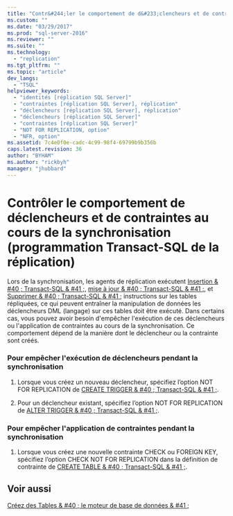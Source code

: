 ```yaml
---
title: "Contr&#244;ler le comportement de d&#233;clencheurs et de contraintes au cours de la synchronisation (programmation Transact-SQL de la r&#233;plication) | Microsoft Docs"
ms.custom: ""
ms.date: "03/29/2017"
ms.prod: "sql-server-2016"
ms.reviewer: ""
ms.suite: ""
ms.technology: 
  - "replication"
ms.tgt_pltfrm: ""
ms.topic: "article"
dev_langs: 
  - "TSQL"
helpviewer_keywords: 
  - "identités [réplication SQL Server]"
  - "contraintes [réplication SQL Server], réplication"
  - "déclencheurs [réplication SQL Server], réplication"
  - "déclencheurs [réplication SQL Server]"
  - "contraintes [réplication SQL Server]"
  - "NOT FOR REPLICATION, option"
  - "NFR, option"
ms.assetid: 7c4e0f0e-cadc-4c99-98f4-69799b9b356b
caps.latest.revision: 36
author: "BYHAM"
ms.author: "rickbyh"
manager: "jhubbard"
---
```

# Contr&#244;ler le comportement de d&#233;clencheurs et de contraintes au cours de la synchronisation (programmation Transact-SQL de la r&#233;plication)
  Lors de la synchronisation, les agents de réplication exécutent [Insertion & #40 ; Transact-SQL & #41 ;](../../t-sql/statements/insert-transact-sql.md), [mise à jour & #40 ; Transact-SQL & #41 ;](../../t-sql/queries/update-transact-sql.md), et [Supprimer & #40 ; Transact-SQL & #41 ;](../../t-sql/statements/delete-transact-sql.md) instructions sur les tables répliquées, ce qui peuvent entraîner la manipulation de données les déclencheurs DML (langage) sur ces tables doit être exécuté. Dans certains cas, vous pouvez avoir besoin d'empêcher l'exécution de ces déclencheurs ou l'application de contraintes au cours de la synchronisation. Ce comportement dépend de la manière dont le déclencheur ou la contrainte sont créés.  
  
### Pour empêcher l'exécution de déclencheurs pendant la synchronisation  
  
1.  Lorsque vous créez un nouveau déclencheur, spécifiez l’option NOT FOR REPLICATION de [CREATE TRIGGER & #40 ; Transact-SQL & #41 ;](../../t-sql/statements/create-trigger-transact-sql.md).  
  
2.  Pour un déclencheur existant, spécifiez l’option NOT FOR REPLICATION de [ALTER TRIGGER & #40 ; Transact-SQL & #41 ;](../../t-sql/statements/alter-trigger-transact-sql.md).  
  
### Pour empêcher l'application de contraintes pendant la synchronisation  
  
1.  Lorsque vous créez une nouvelle contrainte CHECK ou FOREIGN KEY, spécifiez l’option CHECK NOT FOR REPLICATION dans la définition de contrainte de [CREATE TABLE & #40 ; Transact-SQL & #41 ;](../../t-sql/statements/create-table-transact-sql.md).  
  
## Voir aussi  
 [Créez des Tables & #40 ; le moteur de base de données & #41 ;](../../relational-databases/tables/create-tables-database-engine.md)  
  
  